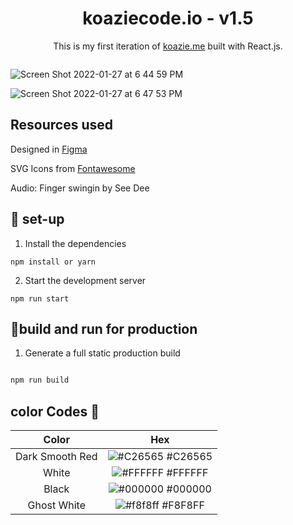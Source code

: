 <h1 align="center"> koaziecode.io - v1.5 </h1>

<p align="center">
  This is my first iteration of <a href="koazie.me" rel="nofollow">koazie.me</a> built with React.js.
</p>

  
  
  

  
  

  <img align="center">
  
![Screen Shot 2022-01-27 at 6 44 59 PM](https://user-images.githubusercontent.com/51058620/151462123-5c94fa94-3474-437a-8089-21a9c50e9df1.png)

 ![Screen Shot 2022-01-27 at 6 47 53 PM](https://user-images.githubusercontent.com/51058620/151462094-e968bdf1-1e09-480b-ac1d-b05f9325d663.png)

  
  ## Resources used
  <p>
  Designed in <a href="https://www.figma.com"> Figma </a>
  </p>
  <p>
  SVG Icons from <a href="https://www.fontawesome.com"> Fontawesome</a>
  </p>
  <p>
  Audio: Finger swingin by See Dee
  </p>
  


  
  ## 🧰 set-up
  
  1. Install the dependencies
  ```
  npm install or yarn
 ```
  2. Start the development server
  ```
  npm run start
  ```
  
  ## 🧩build and run for production
  
   1. Generate a full static production build
  ```go
  
  npm run build
  
  ```
  
  ## color Codes 🎨
  Color | Hex 
:-------------: | :-------------:
Dark Smooth Red  | ![#C26565](https://via.placeholder.com/10/C26565/000000?text=+) #C26565
White | ![#FFFFFF](https://via.placeholder.com/10/FFFFFF/000000?text=+) #FFFFFF
Black  | ![#000000](https://via.placeholder.com/10/000000/000000?text=+) #000000
Ghost White | ![#f8f8ff](https://via.placeholder.com/10/f8f8ff/000000?text=+) #F8F8FF
